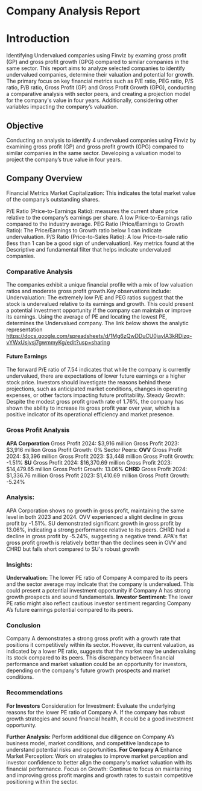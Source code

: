 # Company Analysis Report
# Introduction
Identifying Undervalued companies using Finviz by examing gross profit (GP) and gross profit growth (GPG) compared to similar companies in the same sector.
This report aims to analyze selected companies to identify undervalued companies, determine their valuation and potential for growth. 
The primary focus on key financial metrics such as P/E ratio, PEG ratio, P/S ratio, P/B ratio, Gross Profit (GP) and Gross Profit Growth (GPG), 
conducting a comparative analysis with sector peers, and creating a projection model for the company's value in four years. 
Additionally, considering  other variables impacting the company’s valuation.


## Objective
Conducting an analysis to identify 4 undervalued companies using Finviz by examining gross profit (GP) and gross profit growth (GPG) compared to similar
companies in the same sector. Developing a valuation model to project the company’s true value in four years.  


## Company Overview
Financial Metrics
Market Capitalization: This indicates the total market value of the company’s outstanding shares.


P/E Ratio (Price-to-Earnings Ratio): measures the current share price relative to the company’s earnings per share. A low Price-to-Earnings ratio compared to the industry average.
PEG Ratio (Price/Earnings to Growth Ratio):  The Price/Earnings to Growth ratio below 1 can indicate undervaluation.
P/S Ratio (Price-to-Sales Ratio): A low Price-to-sale ratio (less than 1 can be a good sign of undervaluation).
Key metrics found at the Descriptive and fundamental filter that helps indicate undervalued companies.


### Comparative Analysis
The companies exhibit a unique financial profile with a mix of low valuation ratios and moderate gross profit growth.Key observations include:
Undervaluation: The extremely low P/E and PEG ratios suggest that the stock is undervalued relative to its earnings and growth. 
This could present a potential investment opportunity if the company can maintain or improve its earnings.
Using the average of PE and locating the lowest PE, determines the Undervalued company. The link below shows the analytic representation
https://docs.google.com/spreadsheets/d/1Mg6zQwDDuCU0jayIA3kRDizq-vYWxUsjvsj7gwmmyKg/edit?usp=sharing 


#### Future Earnings
The forward P/E ratio of 7.54 indicates that while the company is currently undervalued, there are expectations of lower future earnings or a higher stock price.
Investors should investigate the reasons behind these projections, such as anticipated market conditions, changes in operating expenses, or other factors impacting future profitability.
Steady Growth: Despite the modest gross profit growth rate of 1.76%, the company has shown the ability to increase its gross profit year over year, 
which is a positive indicator of its operational efficiency and market presence.

### Gross Profit Analysis
**APA Corporation**
Gross Profit 2024: $3,916 million
Gross Profit 2023: $3,916 million
Gross Profit Growth: 0%
Sector Peers:
**OVV**
Gross Profit 2024: $3,396 million
Gross Profit 2023: $3,448 million
Gross Profit Growth: -1.51%
**SU**
Gross Profit 2024: $16,370.69 million
Gross Profit 2023: $14,479.65 million
Gross Profit Growth: 13.06%
**CHRD**
Gross Profit 2024: $1,336.76 million
Gross Profit 2023: $1,410.69 million
Gross Profit Growth: -5.24%


### Analysis:
APA Corporation shows no growth in gross profit, maintaining the same level in both 2023 and 2024.
OVV experienced a slight decline in gross profit by -1.51%.
SU demonstrated significant growth in gross profit by 13.06%, indicating a strong performance relative to its peers.
CHRD had a decline in gross profit by -5.24%, suggesting a negative trend.
APA's flat gross profit growth is relatively better than the declines seen in OVV and CHRD but falls short compared to SU's robust growth
 
 
### Insights:
**Undervaluation:** The lower PE ratio of Company A compared to its peers and the sector average may indicate that the company is undervalued. 
This could present a potential investment opportunity if Company A has strong growth prospects and sound fundamentals.
**Investor Sentiment:** The lower PE ratio might also reflect cautious investor sentiment regarding Company A’s future earnings potential compared to its peers.


### Conclusion
Company A demonstrates a strong gross profit with a growth rate that positions it competitively within its sector. However, 
its current valuation, as indicated by a lower PE ratio, suggests that the market may be undervaluing its stock compared to its peers. 
This discrepancy between financial performance and market valuation could be an opportunity for investors, depending on the company's future growth prospects and market conditions.
 
### Recommendations
**For Investors**
Consideration for Investment: Evaluate the underlying reasons for the lower PE ratio of Company A. If the company has robust growth strategies and sound financial health, 
it could be a good investment opportunity.

**Further Analysis:** Perform additional due diligence on Company A’s business model, market conditions, and competitive landscape to understand potential risks and opportunities.
**For Company A**
Enhance Market Perception: Work on strategies to improve market perception and investor confidence to better align the company's market valuation with its financial performance.
Focus on Growth: Continue to focus on maintaining and improving gross profit margins and growth rates to sustain competitive positioning within the sector.
